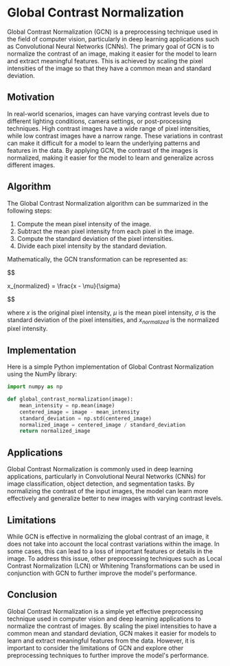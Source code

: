# Global Contrast Normalization

Global Contrast Normalization (GCN) is a preprocessing technique used in the field of computer vision, particularly in deep learning applications such as Convolutional Neural Networks (CNNs). The primary goal of GCN is to normalize the contrast of an image, making it easier for the model to learn and extract meaningful features. This is achieved by scaling the pixel intensities of the image so that they have a common mean and standard deviation.

## Motivation

In real-world scenarios, images can have varying contrast levels due to different lighting conditions, camera settings, or post-processing techniques. High contrast images have a wide range of pixel intensities, while low contrast images have a narrow range. These variations in contrast can make it difficult for a model to learn the underlying patterns and features in the data. By applying GCN, the contrast of the images is normalized, making it easier for the model to learn and generalize across different images.

## Algorithm

The Global Contrast Normalization algorithm can be summarized in the following steps:

1. Compute the mean pixel intensity of the image.
2. Subtract the mean pixel intensity from each pixel in the image.
3. Compute the standard deviation of the pixel intensities.
4. Divide each pixel intensity by the standard deviation.

Mathematically, the GCN transformation can be represented as:


$$

x_{normalized} = \frac{x - \mu}{\sigma}

$$


where $x$ is the original pixel intensity, $\mu$ is the mean pixel intensity, $\sigma$ is the standard deviation of the pixel intensities, and $x_{normalized}$ is the normalized pixel intensity.

## Implementation

Here is a simple Python implementation of Global Contrast Normalization using the NumPy library:

```python
import numpy as np

def global_contrast_normalization(image):
    mean_intensity = np.mean(image)
    centered_image = image - mean_intensity
    standard_deviation = np.std(centered_image)
    normalized_image = centered_image / standard_deviation
    return normalized_image
```

## Applications

Global Contrast Normalization is commonly used in deep learning applications, particularly in Convolutional Neural Networks (CNNs) for image classification, object detection, and segmentation tasks. By normalizing the contrast of the input images, the model can learn more effectively and generalize better to new images with varying contrast levels.

## Limitations

While GCN is effective in normalizing the global contrast of an image, it does not take into account the local contrast variations within the image. In some cases, this can lead to a loss of important features or details in the image. To address this issue, other preprocessing techniques such as Local Contrast Normalization (LCN) or Whitening Transformations can be used in conjunction with GCN to further improve the model's performance.

## Conclusion

Global Contrast Normalization is a simple yet effective preprocessing technique used in computer vision and deep learning applications to normalize the contrast of images. By scaling the pixel intensities to have a common mean and standard deviation, GCN makes it easier for models to learn and extract meaningful features from the data. However, it is important to consider the limitations of GCN and explore other preprocessing techniques to further improve the model's performance.
